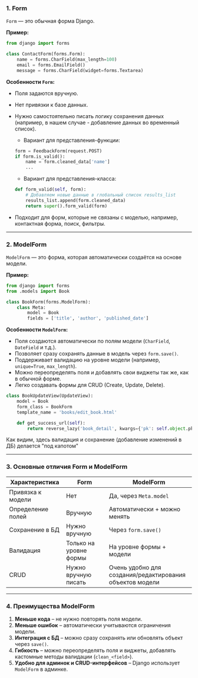 
### 1. Form

`Form` — это обычная форма Django.

**Пример:**

```python
from django import forms

class ContactForm(forms.Form):
    name = forms.CharField(max_length=100)
    email = forms.EmailField()
    message = forms.CharField(widget=forms.Textarea)
```

**Особенности `Form`:**

* Поля задаются вручную.
* Нет привязки к базе данных.
* Нужно самостоятельно писать логику сохранения данных 
  (например, в нашем случае - добавление данных во временный список).
  * Вариант для представления-функции:
  ```python
  form = FeedbackForm(request.POST)
  if form.is_valid():
      name = form.cleaned_data['name']
      ...
  ```
  * Вариант для представления-класса:
  ```python
  def form_valid(self, form):
      # Добавляем новые данные в глобальный список results_list
      results_list.append(form.cleaned_data)
      return super().form_valid(form)
  ```


* Подходит для форм, которые не связаны с моделью, например, контактная форма, поиск, фильтры.

---

### 2. ModelForm

`ModelForm` — это форма, которая автоматически создаётся на основе модели.

**Пример:**

```python
from django import forms
from .models import Book

class BookForm(forms.ModelForm):
    class Meta:
        model = Book
        fields = ['title', 'author', 'published_date']
```

**Особенности `ModelForm`:**

* Поля создаются автоматически по полям модели (`CharField`, `DateField` и т.д.).
* Позволяет сразу сохранять данные в модель через `form.save()`.
* Поддерживает валидацию на уровне модели (например, `unique=True`, `max_length`).
* Можно переопределять поля и добавлять свои виджеты так же, как в обычной форме.
* Легко создавать формы для CRUD (Create, Update, Delete).

```python
class BookUpdateView(UpdateView):
    model = Book
    form_class = BookForm
    template_name = 'books/edit_book.html'

    def get_success_url(self):
        return reverse_lazy('book_detail', kwargs={'pk': self.object.pk})
```

Как видим, здесь валидация и сохранение (добавление изменений в ДБ) делается "под капотом"

---

### 3. Основные отличия Form и ModelForm

| Характеристика    | Form                   | ModelForm                                                |
| ----------------- | ---------------------- | -------------------------------------------------------- |
| Привязка к модели | Нет                    | Да, через `Meta.model`                                   |
| Определение полей | Вручную                | Автоматически + можно менять                             |
| Сохранение в БД   | Нужно вручную          | Через `form.save()`                                      |
| Валидация         | Только на уровне формы | На уровне формы + модели                                 |
| CRUD              | Нужно вручную писать   | Очень удобно для создания/редактирования объектов модели |

---

### 4.️ Преимущества ModelForm

1. **Меньше кода** – не нужно повторять поля модели.
2. **Меньше ошибок** – автоматически учитываются ограничения модели.
3. **Интеграция с БД** – можно сразу сохранять или обновлять объект через `save()`.
4. **Гибкость** – можно переопределять поля и виджеты, добавлять кастомные методы валидации (`clean_<field>`).
5. **Удобно для админок и CRUD-интерфейсов** – Django использует `ModelForm` в админке.


